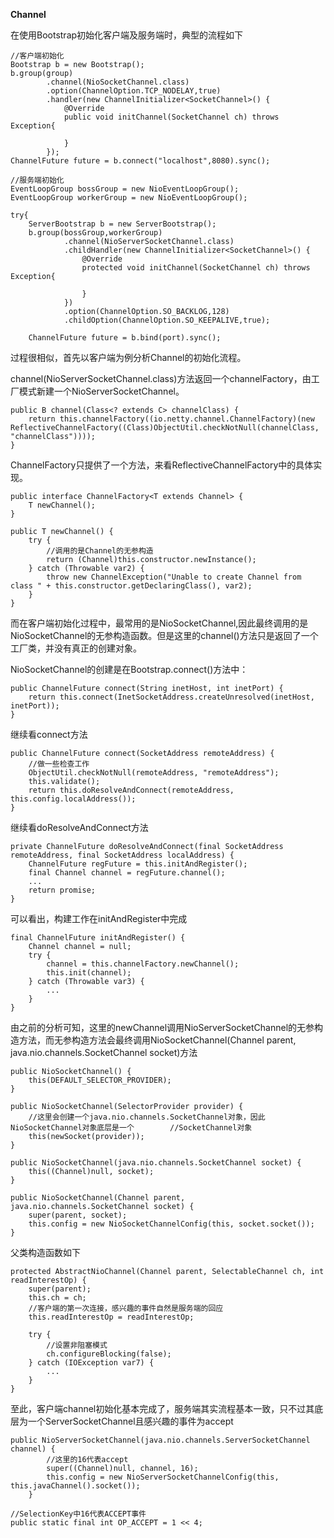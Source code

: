 **Channel**

在使用Bootstrap初始化客户端及服务端时，典型的流程如下

```
//客户端初始化
Bootstrap b = new Bootstrap();
b.group(group)
        .channel(NioSocketChannel.class)
        .option(ChannelOption.TCP_NODELAY,true)
        .handler(new ChannelInitializer<SocketChannel>() {
            @Override
            public void initChannel(SocketChannel ch) throws Exception{
               
            }
        });
ChannelFuture future = b.connect("localhost",8080).sync();
```

```
//服务端初始化
EventLoopGroup bossGroup = new NioEventLoopGroup();
EventLoopGroup workerGroup = new NioEventLoopGroup();

try{
    ServerBootstrap b = new ServerBootstrap();
    b.group(bossGroup,workerGroup)
            .channel(NioServerSocketChannel.class)
            .childHandler(new ChannelInitializer<SocketChannel>() {
                @Override
                protected void initChannel(SocketChannel ch) throws Exception{
                    
                }
            })
            .option(ChannelOption.SO_BACKLOG,128)
            .childOption(ChannelOption.SO_KEEPALIVE,true);

    ChannelFuture future = b.bind(port).sync();
```

过程很相似，首先以客户端为例分析Channel的初始化流程。

channel(NioServerSocketChannel.class)方法返回一个channelFactory，由工厂模式新建一个NioServerSocketChannel。

```
public B channel(Class<? extends C> channelClass) {
    return this.channelFactory((io.netty.channel.ChannelFactory)(new 				ReflectiveChannelFactory((Class)ObjectUtil.checkNotNull(channelClass, "channelClass"))));
}
```

ChannelFactory只提供了一个方法，来看ReflectiveChannelFactory中的具体实现。

```
public interface ChannelFactory<T extends Channel> {
    T newChannel();
}
```

```
public T newChannel() {
    try {
    	//调用的是Channel的无参构造
        return (Channel)this.constructor.newInstance();
    } catch (Throwable var2) {
        throw new ChannelException("Unable to create Channel from class " + this.constructor.getDeclaringClass(), var2);
    }
}
```

而在客户端初始化过程中，最常用的是NioSocketChannel,因此最终调用的是NioSocketChannel的无参构造函数。但是这里的channel()方法只是返回了一个工厂类，并没有真正的创建对象。

NioSocketChannel的创建是在Bootstrap.connect()方法中：

```
public ChannelFuture connect(String inetHost, int inetPort) {
    return this.connect(InetSocketAddress.createUnresolved(inetHost, inetPort));
}
```

继续看connect方法

```
public ChannelFuture connect(SocketAddress remoteAddress) {
	//做一些检查工作
    ObjectUtil.checkNotNull(remoteAddress, "remoteAddress");
    this.validate();
    return this.doResolveAndConnect(remoteAddress, this.config.localAddress());
}
```

继续看doResolveAndConnect方法

```
private ChannelFuture doResolveAndConnect(final SocketAddress remoteAddress, final SocketAddress localAddress) {
    ChannelFuture regFuture = this.initAndRegister();
    final Channel channel = regFuture.channel();
    ...
    return promise;
}
```

可以看出，构建工作在initAndRegister中完成

```
final ChannelFuture initAndRegister() {
    Channel channel = null;
    try {
        channel = this.channelFactory.newChannel();
        this.init(channel);
    } catch (Throwable var3) {
        ...
    }
}
```

由之前的分析可知，这里的newChannel调用NioServerSocketChannel的无参构造方法，而无参构造方法会最终调用NioSocketChannel(Channel parent, java.nio.channels.SocketChannel socket)方法

```
public NioSocketChannel() {
    this(DEFAULT_SELECTOR_PROVIDER);
}

public NioSocketChannel(SelectorProvider provider) {
	//这里会创建一个java.nio.channels.SocketChannel对象，因此NioSocketChannel对象底层是一个		//SocketChannel对象
    this(newSocket(provider));
}

public NioSocketChannel(java.nio.channels.SocketChannel socket) {
    this((Channel)null, socket);
}

public NioSocketChannel(Channel parent, java.nio.channels.SocketChannel socket) {
    super(parent, socket);
    this.config = new NioSocketChannelConfig(this, socket.socket());
}
```

父类构造函数如下

```
protected AbstractNioChannel(Channel parent, SelectableChannel ch, int readInterestOp) {
    super(parent);
    this.ch = ch;
    //客户端的第一次连接，感兴趣的事件自然是服务端的回应
    this.readInterestOp = readInterestOp;

    try {
    	//设置非阻塞模式
        ch.configureBlocking(false);
    } catch (IOException var7) {
        ...
    }
}
```

至此，客户端channel初始化基本完成了，服务端其实流程基本一致，只不过其底层为一个ServerSocketChannel且感兴趣的事件为accept

```
public NioServerSocketChannel(java.nio.channels.ServerSocketChannel channel) {
		//这里的16代表accept
        super((Channel)null, channel, 16);
        this.config = new NioServerSocketChannelConfig(this, this.javaChannel().socket());
    }
```

```
//SelectionKey中16代表ACCEPT事件
public static final int OP_ACCEPT = 1 << 4;
```